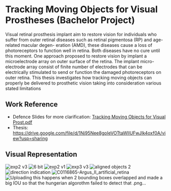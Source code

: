 # Tracking Moving Objects for Visual Prostheses (Bachelor Project)

Visual retinal prosthesis implant aim to restore vision for individuals who suffer from outer retinal diseases such as retinal pigmentosa (RP) and age-related macular degen- eration (AMD), these diseases cause a loss of photoreceptors to function well in retina. Both diseases have no cure until this moment. One approach proposed to restore vision by implant a microelectrode array on outer surface of the retina. The implant micro- electrode array consist of finite number of electrodes that can be electrically stimulated to send or function the damaged photoreceptors on outer retina. This thesis investigates how tracking moving objects can properly be delivered to prosthetic vision taking into consideration various stated limitations

## Work Reference 
- Defence Slides for more clarification: [Tracking Moving Objects for Visual Prost.pdf](https://github.com/ahmedfarouk2000/Tracking-Moving-Objects-for-Visual-Porsthesis/files/10866359/Tracking.Moving.Objects.for.Visual.Prost.pdf)
- Thesis: https://drive.google.com/file/d/1Nj95Nee8goIeVOTtaWIlUFwJlk4oxf0A/view?usp=sharing
 



## Visual Representation

![exp2 v3](https://user-images.githubusercontent.com/93868173/222297668-66eaa966-983a-46fb-bb36-8d9c5dc5020d.png)
![6 bit](https://user-images.githubusercontent.com/93868173/222297778-dcb56ebc-b21a-4a61-ad0a-3b91368f777d.png)
![exp2 v1](https://user-images.githubusercontent.com/93868173/222300033-634c4cc0-3432-4155-9c05-c776ba8d2683.png)
![exp3 v3](https://user-images.githubusercontent.com/93868173/222300067-0fdd3ecc-14b6-4f8f-8055-bba06c9a1fb6.png)
![aligned objects 2](https://user-images.githubusercontent.com/93868173/222300150-f68f9213-b8d9-4a94-9d14-a34c1e833bfb.png)
![direction indication](https://user-images.githubusercontent.com/93868173/222300310-a60b8fb4-24e4-4161-a4b4-b08f87ee8967.png)
![C0116865-Argus_II_artificial_retina](https://user-images.githubusercontent.com/93868173/222300856-db7bc086-658a-4a9f-a7e8-f328cbe77892.jpg)
![Uploading this happens when 2 bounding boxes overlapped and made a big IOU so that the hungerian algorothm failed to detect that .png…]()
